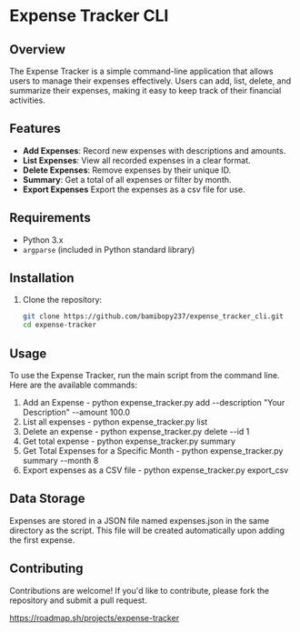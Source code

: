 # Expense Tracker CLI

## Overview
The Expense Tracker is a simple command-line application that allows users to manage their expenses effectively. Users can add, list, delete, and summarize their expenses, making it easy to keep track of their financial activities.

## Features
- **Add Expenses**: Record new expenses with descriptions and amounts.
- **List Expenses**: View all recorded expenses in a clear format.
- **Delete Expenses**: Remove expenses by their unique ID.
- **Summary**: Get a total of all expenses or filter by month.
- **Export Expenses** Export the expenses as a csv file for use.

## Requirements
- Python 3.x
- `argparse` (included in Python standard library)

## Installation
1. Clone the repository:
   ```bash
   git clone https://github.com/bamibopy237/expense_tracker_cli.git
   cd expense-tracker
## Usage
To use the Expense Tracker, run the main script from the command line. Here are the available commands:
1. Add an Expense - python expense_tracker.py add --description "Your Description" --amount 100.0
2. List all expenses - python expense_tracker.py list
3. Delete an expense - python expense_tracker.py delete --id 1
4. Get total expense - python expense_tracker.py summary
5. Get Total Expenses for a Specific Month - python expense_tracker.py summary --month 8
6. Export expenses as a CSV file - python expense_tracker.py export_csv

## Data Storage
Expenses are stored in a JSON file named expenses.json in the same directory as the script. This file will be created automatically upon adding the first expense.

## Contributing
Contributions are welcome! If you'd like to contribute, please fork the repository and submit a pull request.



https://roadmap.sh/projects/expense-tracker
